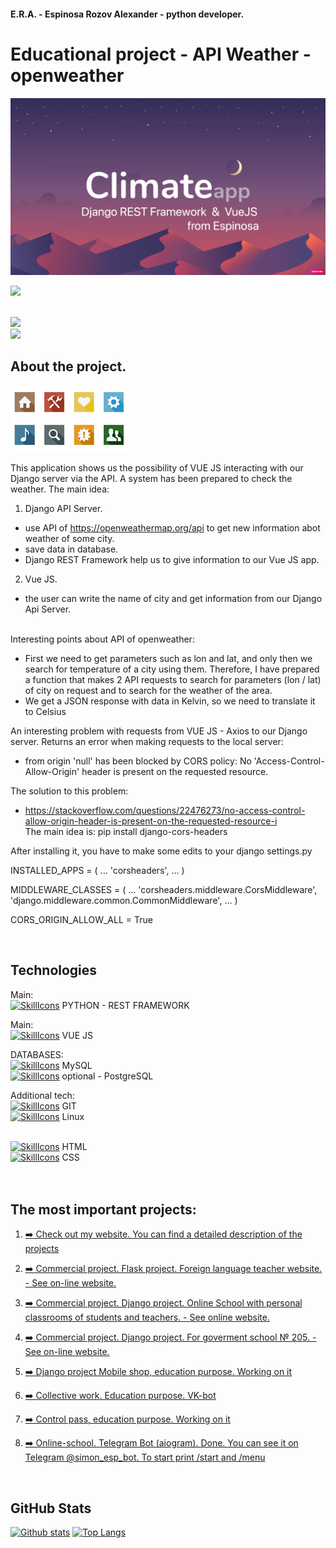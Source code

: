 
#### E.R.A. - Espinosa Rozov Alexander - python developer.
# Educational project - API Weather - openweather

<img src="https://github.com/ERAalex/ERA_Weather_Api_app/blob/main/weather_img.jpeg">
<p>
  <a href="https://www.linkedin.com/in/alexander-espinosa-rozov-b3b270121/"><img src="https://img.shields.io/badge/linkedin-%230077B5.svg?&style=for-the-badge&logo=linkedin&logoColor=white"></a>
</p>

<br><a href="mailto:erapyth@gmail.com"><img src="https://img.shields.io/badge/-Gmail%20contact%20me-red"></a>
<br><a href="https://t.me/espinosa_python"><img src="https://img.shields.io/badge/-Telegram-blue"></a>

## About the project.

  <a href="#" target="_blank" rel="noreferrer nofollow">
      <img src="https://github.com/ERAalex/PREVIEW_project_site_buisness_card_Maria-/blob/main/website_icons.jpg" >
    </a>

This application shows us the possibility of VUE JS interacting with our Django server via the API. 
A system has been prepared to check the weather. The main idea: <br>

1. Django API Server.<br>
- use API of https://openweathermap.org/api to get new information abot weather of some city.<br>
- save data in database.<br>
- Django REST Framework help us to give information to our Vue JS app.<br>

2. Vue JS.<br>
- the user can write the name of city and get information from our Django Api Server.<br><br>


Interesting points about API of openweather:<br>
- First we need to get parameters such as lon and lat, and only then we search for temperature of a city using them. Therefore, I have prepared a function that makes 2 API requests to search for parameters (lon / lat) of city on request and to search for the weather of the area.<br>
- We get a JSON response with data in Kelvin, so we need to translate it to Celsius <br>

An interesting problem with requests from VUE JS - Axios to our Django server. Returns an error when making requests to the local server:<br>
- from origin 'null' has been blocked by CORS policy: No 'Access-Control-Allow-Origin' header is present on the requested resource.

The solution to this problem:<br>
- https://stackoverflow.com/questions/22476273/no-access-control-allow-origin-header-is-present-on-the-requested-resource-i<br>
The main idea is:
pip install django-cors-headers

After installing it, you have to make some edits to your django settings.py
 
INSTALLED_APPS = (
    ...
    'corsheaders',
    ...
)

MIDDLEWARE_CLASSES = (
    ...
    'corsheaders.middleware.CorsMiddleware',
    'django.middleware.common.CommonMiddleware',
    ...
)

CORS_ORIGIN_ALLOW_ALL = True

<br>

## Technologies
Main:<br/>
[![SkillIcons](https://skillicons.dev/icons?i=python)](https://skillicons.dev) PYTHON - REST FRAMEWORK <br/>

Main:<br/>
[![SkillIcons](https://skillicons.dev/icons?i=vue)](https://skillicons.dev) VUE JS <br/>

DATABASES:<br/>
[![SkillIcons](https://skillicons.dev/icons?i=mysql)](https://skillicons.dev) MySQL <br/>
[![SkillIcons](https://skillicons.dev/icons?i=postgres)](https://skillicons.dev) optional - PostgreSQL <br/>

Additional tech:<br/>
[![SkillIcons](https://skillicons.dev/icons?i=git)](https://skillicons.dev) GIT <br/>
[![SkillIcons](https://skillicons.dev/icons?i=linux)](https://skillicons.dev) Linux <br/><br/>

[![SkillIcons](https://skillicons.dev/icons?i=html)](https://skillicons.dev) HTML <br/>
[![SkillIcons](https://skillicons.dev/icons?i=css)](https://skillicons.dev) CSS <br/>
<br/><br/>

## The most important projects:
1. <p><a href="https://itespinosa.com/" target="_blank">➡️ Check out my website. You can find a detailed description of the projects</a></p>
2. <p><a href="https://github.com/ERAalex/PREVIEW_project_site_buisness_card_Maria-">➡️ Сommercial project. Flask project. Foreign language teacher website. </a><a href="https://espinosamaria.ru/"> - See on-line website.</a></p>
4. <p><a href="https://github.com/ERAalex/PREVIEW_project_Online_it_school">➡️ Сommercial project. Django project. Online School with personal classrooms of students and teachers.  </a><a href="https://edu.gym205.ru/"> - See online website.</a></p>
5. <p><a href="https://github.com/ERAalex/PREVIEW_project_205_kafedra_website">➡️ Сommercial project. Django project. For goverment school № 205. </a><a href="http://school.gym205.ru/"> - See on-line website.</a></p>
6. <p><a href="https://github.com/ERAalex/project_Web_Site_Mobiles">➡️ Django project Mobile shop, education purpose. Working on it</a></p>
7. <p><a href="https://github.com/ERAalex/Netology_Collective_work">➡️ Collective work. Education purpose. VK-bot</a></p>
8. <p><a href="#">➡️ Control pass, education purpose. Working on it</a></p>
9. <p><a href="https://telegram.me/simon_esp_bot">➡️ Online-school. Telegram Bot (aiogram). Done. You can see it on Telegram @simon_esp_bot. To start print /start and /menu</a></p>





<br/>


<h2>GitHub Stats</h2>

<a href="#">![Github stats](https://github-readme-stats.vercel.app/api?username=ERAalex&theme=blueberry&count_private=true&hide_border=true&line_height=20)</a>
<a href="#">![Top Langs](https://github-readme-stats.vercel.app/api/top-langs/?username=ERAalex&layout=compact&theme=blueberry&count_private=true&hide_border=true)</a>

